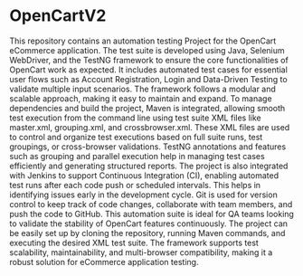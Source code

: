 # OpenCartV2
This repository contains an automation testing Project for the OpenCart eCommerce application. The test suite is developed using Java, Selenium WebDriver, and the TestNG framework to ensure the core functionalities of OpenCart work as expected. It includes automated test cases for essential user flows such as Account Registration, Login and Data-Driven Testing to validate multiple input scenarios. The framework follows a modular and scalable approach, making it easy to maintain and expand.
To manage dependencies and build the project, Maven is integrated, allowing smooth test execution from the command line using test suite XML files like master.xml, grouping.xml, and crossbrowser.xml. These XML files are used to control and organize test executions based on full suite runs, test groupings, or cross-browser validations. TestNG annotations and features such as grouping and parallel execution help in managing test cases efficiently and generating structured reports.
The project is also integrated with Jenkins to support Continuous Integration (CI), enabling automated test runs after each code push or scheduled intervals. This helps in identifying issues early in the development cycle. Git is used for version control to keep track of code changes, collaborate with team members, and push the code to GitHub.
This automation suite is ideal for QA teams looking to validate the stability of OpenCart features continuously. The project can be easily set up by cloning the repository, running Maven commands, and executing the desired XML test suite. The framework supports test scalability, maintainability, and multi-browser compatibility, making it a robust solution for eCommerce application testing.
